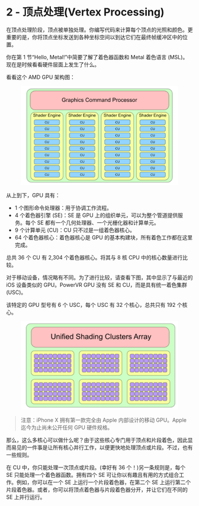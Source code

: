 # 2 - 顶点处理(Vertex Processing)

在顶点处理阶段，顶点被单独处理。你编写代码来计算每个顶点的光照和颜色。更重要的是，你将顶点坐标发送到各种坐标空间以到达它们在最终帧缓冲区中的位置。

你在第 1 节“Hello, Metal!”中简要了解了着色器函数和 Metal 着色语言 (MSL)。现在是时候看看硬件层面上发生了什么。

看看这个 AMD GPU 架构图：

<figure><img src="../../../../.gitbook/assets/1_3_amd_gpu.png" alt=""><figcaption></figcaption></figure>

从上到下，GPU 具有：

* 1 个图形命令处理器：用于协调工作流程。
* 4 个着色器引擎 (SE)：SE 是 GPU 上的组织单元，可以为整个管道提供服务。每个 SE 都有一个几何处理器、一个光栅化器和计算单元。
* 9 个计算单元 (CU)：CU 只不过是一组着色器核心。
* 64 个着色器核心：着色器核心是 GPU 的基本构建块，所有着色工作都在这里完成。

总共 36 个 CU 有 2,304 个着色器核心。将其与 8 核 CPU 中的核心数量进行比较。

对于移动设备，情况略有不同。为了进行比较，请查看下图，其中显示了与最近的 iOS 设备类似的 GPU。PowerVR GPU 没有 SE 和 CU，而是具有统一着色集群 (USC)。

该特定的 GPU 型号有 6 个 USC，每个 USC 有 32 个核心，总​​共只有 192 个核心。

<figure><img src="../../../../.gitbook/assets/1_3_amd_gpu_2.png" alt=""><figcaption></figcaption></figure>

> 注意：iPhone X 拥有第一款完全由 Apple 内部设计的移动 GPU。Apple 迄今为止尚未公开任何 GPU 硬件规格。

那么，这么多核心可以做什么呢？由于这些核心专门用于顶点和片段着色，因此显而易见的一件事是让所有核心并行工作，以便更快地处理顶点或片段。不过，也有一些规则。

在 CU 中，你只能处理一次顶点或片段。(幸好有 36 个！)另一条规则是，每个 SE 只能处理一个着色器函数。拥有四个 SE 可让你以有趣且有用的方式组合工作。例如，你可以在一个 SE 上运行一个片段着色器，在第二个 SE 上运行第二个片段着色器。或者，你可以将顶点着色器与片段着色器分开，并让它们在不同的 SE 上并行运行。

